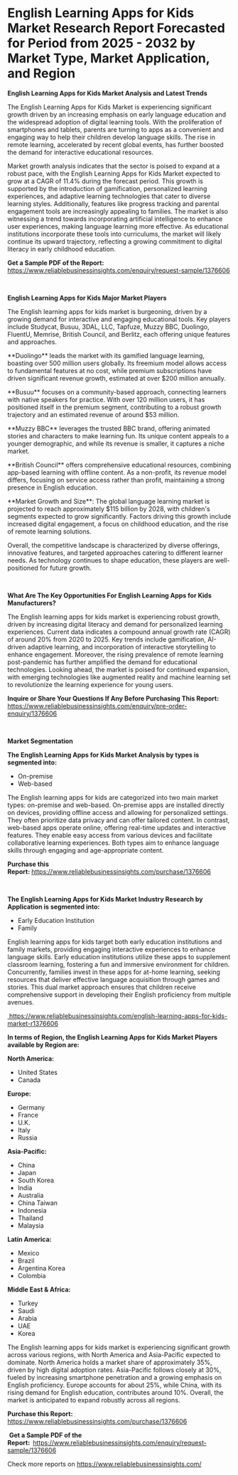 <p><h1>English Learning Apps for Kids Market Research Report Forecasted for Period from 2025 -  2032 by Market Type, Market Application, and Region</h1></p><p><strong>English Learning Apps for Kids Market Analysis and Latest Trends</strong></p>
<p><p>The English Learning Apps for Kids Market is experiencing significant growth driven by an increasing emphasis on early language education and the widespread adoption of digital learning tools. With the proliferation of smartphones and tablets, parents are turning to apps as a convenient and engaging way to help their children develop language skills. The rise in remote learning, accelerated by recent global events, has further boosted the demand for interactive educational resources.</p><p>Market growth analysis indicates that the sector is poised to expand at a robust pace, with the English Learning Apps for Kids Market expected to grow at a CAGR of 11.4% during the forecast period. This growth is supported by the introduction of gamification, personalized learning experiences, and adaptive learning technologies that cater to diverse learning styles. Additionally, features like progress tracking and parental engagement tools are increasingly appealing to families. The market is also witnessing a trend towards incorporating artificial intelligence to enhance user experiences, making language learning more effective. As educational institutions incorporate these tools into curriculums, the market will likely continue its upward trajectory, reflecting a growing commitment to digital literacy in early childhood education.</p></p>
<p><strong>Get a Sample PDF of the Report:&nbsp;</strong> <a href="https://www.reliablebusinessinsights.com/enquiry/request-sample/1376606?utm_campaign=75&utm_medium=2&utm_source=Github&utm_content=ia&utm_term=13012025&utm_id=english-learning-apps-for-kids">https://www.reliablebusinessinsights.com/enquiry/request-sample/1376606</a></p>
<p>&nbsp;</p>
<p><strong>English Learning Apps for Kids Major Market Players</strong></p>
<p><p>The English learning apps for kids market is burgeoning, driven by a growing demand for interactive and engaging educational tools. Key players include Studycat, Busuu, 3DAL, LLC, Tapfuze, Muzzy BBC, Duolingo, FluentU, Memrise, British Council, and Berlitz, each offering unique features and approaches.</p><p>**Duolingo** leads the market with its gamified language learning, boasting over 500 million users globally. Its freemium model allows access to fundamental features at no cost, while premium subscriptions have driven significant revenue growth, estimated at over $200 million annually.</p><p>**Busuu** focuses on a community-based approach, connecting learners with native speakers for practice. With over 120 million users, it has positioned itself in the premium segment, contributing to a robust growth trajectory and an estimated revenue of around $53 million.</p><p>**Muzzy BBC** leverages the trusted BBC brand, offering animated stories and characters to make learning fun. Its unique content appeals to a younger demographic, and while its revenue is smaller, it captures a niche market.</p><p>**British Council** offers comprehensive educational resources, combining app-based learning with offline content. As a non-profit, its revenue model differs, focusing on service access rather than profit, maintaining a strong presence in English education.</p><p>**Market Growth and Size**: The global language learning market is projected to reach approximately $115 billion by 2028, with children's segments expected to grow significantly. Factors driving this growth include increased digital engagement, a focus on childhood education, and the rise of remote learning solutions.</p><p>Overall, the competitive landscape is characterized by diverse offerings, innovative features, and targeted approaches catering to different learner needs. As technology continues to shape education, these players are well-positioned for future growth.</p></p>
<p>&nbsp;</p>
<p><strong>What Are The Key Opportunities For English Learning Apps for Kids Manufacturers?</strong></p>
<p><p>The English learning apps for kids market is experiencing robust growth, driven by increasing digital literacy and demand for personalized learning experiences. Current data indicates a compound annual growth rate (CAGR) of around 20% from 2020 to 2025. Key trends include gamification, AI-driven adaptive learning, and incorporation of interactive storytelling to enhance engagement. Moreover, the rising prevalence of remote learning post-pandemic has further amplified the demand for educational technologies. Looking ahead, the market is poised for continued expansion, with emerging technologies like augmented reality and machine learning set to revolutionize the learning experience for young users.</p></p>
<p><strong>Inquire or Share Your Questions If Any Before Purchasing This Report:</strong> <a href="https://www.reliablebusinessinsights.com/enquiry/pre-order-enquiry/1376606?utm_campaign=75&utm_medium=2&utm_source=Github&utm_content=ia&utm_term=13012025&utm_id=english-learning-apps-for-kids">https://www.reliablebusinessinsights.com/enquiry/pre-order-enquiry/1376606</a></p>
<p>&nbsp;</p>
<p><strong>Market Segmentation</strong></p>
<p><strong>The English Learning Apps for Kids Market Analysis by types is segmented into:</strong></p>
<p><ul><li>On-premise</li><li>Web-based</li></ul></p>
<p><p>The English learning apps for kids are categorized into two main market types: on-premise and web-based. On-premise apps are installed directly on devices, providing offline access and allowing for personalized settings. They often prioritize data privacy and can offer tailored content. In contrast, web-based apps operate online, offering real-time updates and interactive features. They enable easy access from various devices and facilitate collaborative learning experiences. Both types aim to enhance language skills through engaging and age-appropriate content.</p></p>
<p><strong>Purchase this Report:&nbsp;</strong><a href="https://www.reliablebusinessinsights.com/purchase/1376606?utm_campaign=75&utm_medium=2&utm_source=Github&utm_content=ia&utm_term=13012025&utm_id=english-learning-apps-for-kids">https://www.reliablebusinessinsights.com/purchase/1376606</a></p>
<p>&nbsp;</p>
<p><strong>The English Learning Apps for Kids Market Industry Research by Application is segmented into:</strong></p>
<p><ul><li>Early Education Institution</li><li>Family</li></ul></p>
<p><p>English learning apps for kids target both early education institutions and family markets, providing engaging interactive experiences to enhance language skills. Early education institutions utilize these apps to supplement classroom learning, fostering a fun and immersive environment for children. Concurrently, families invest in these apps for at-home learning, seeking resources that deliver effective language acquisition through games and stories. This dual market approach ensures that children receive comprehensive support in developing their English proficiency from multiple avenues.</p></p>
<p><a href="https://www.reliablebusinessinsights.com/english-learning-apps-for-kids-market-r1376606?utm_campaign=75&utm_medium=2&utm_source=Github&utm_content=ia&utm_term=13012025&utm_id=english-learning-apps-for-kids">&nbsp;https://www.reliablebusinessinsights.com/english-learning-apps-for-kids-market-r1376606</a></p>
<p><strong>In terms of Region, the English Learning Apps for Kids Market Players available by Region are:</strong></p>
<p>
    <p> <strong> North America: </strong>
        <ul>
            <li>United States</li>
            <li>Canada</li>
        </ul>
        </p> 
    <p> <strong> Europe: </strong>
        <ul>
            <li>Germany</li>
            <li>France</li>
            <li>U.K.</li>
            <li>Italy</li>
            <li>Russia</li>
        </ul>
        </p> 
    <p> <strong> Asia-Pacific: </strong>
        <ul>
            <li>China</li>
            <li>Japan</li>
            <li>South Korea</li>
            <li>India</li>
            <li>Australia</li>
            <li>China Taiwan</li>
            <li>Indonesia</li>
            <li>Thailand</li>
            <li>Malaysia</li>
        </ul>
        </p> 
    <p> <strong> Latin America: </strong>
        <ul>
            <li>Mexico</li>
            <li>Brazil</li>
            <li>Argentina Korea</li>
            <li>Colombia</li>
        </ul>
        </p> 
    <p> <strong> Middle East & Africa: </strong>
        <ul>
            <li>Turkey</li>
            <li>Saudi</li>
            <li>Arabia</li>
            <li>UAE</li>
            <li>Korea</li>
        </ul>
    </p>
    </p>
<p><p>The English learning apps for kids market is experiencing significant growth across various regions, with North America and Asia-Pacific expected to dominate. North America holds a market share of approximately 35%, driven by high digital adoption rates. Asia-Pacific follows closely at 30%, fueled by increasing smartphone penetration and a growing emphasis on English proficiency. Europe accounts for about 25%, while China, with its rising demand for English education, contributes around 10%. Overall, the market is anticipated to expand robustly across all regions.</p></p>
<p><strong>Purchase this Report: </strong><a href="https://www.reliablebusinessinsights.com/purchase/1376606?utm_campaign=75&utm_medium=2&utm_source=Github&utm_content=ia&utm_term=13012025&utm_id=english-learning-apps-for-kids">https://www.reliablebusinessinsights.com/purchase/1376606</a></p>
<p>&nbsp;<strong>Get a Sample PDF of the Report:&nbsp;&nbsp;</strong><a href="https://www.reliablebusinessinsights.com/enquiry/request-sample/1376606?utm_campaign=75&utm_medium=2&utm_source=Github&utm_content=ia&utm_term=13012025&utm_id=english-learning-apps-for-kids">https://www.reliablebusinessinsights.com/enquiry/request-sample/1376606</a></p>
<p><strong></strong></p>
<p>Check more reports on <a href="https://www.reliablebusinessinsights.com/?utm_campaign=75&utm_medium=2&utm_source=Github&utm_content=ia&utm_term=13012025&utm_id=english-learning-apps-for-kids">https://www.reliablebusinessinsights.com/</a></p>